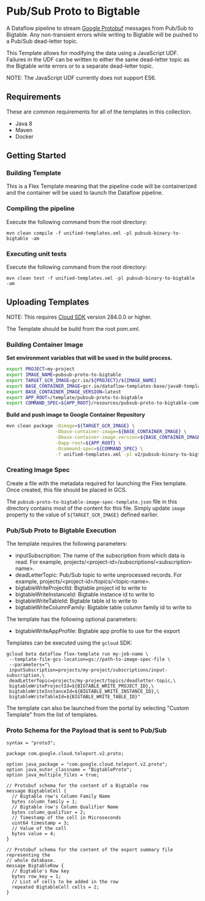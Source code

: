 # Pub/Sub Proto to Bigtable

A Dataflow pipeline to stream
[Google Protobuf](https://developers.google.com/protocol-buffers) messages from
Pub/Sub to Bigtable. Any non-transient errors while writing to Bigtable will be
pushed to a Pub/Sub dead-letter topic.

This Template allows for modifying the data using a JavaScript UDF. Failures in
the UDF can be written to either the same dead-letter topic as the Bigtable
write errors or to a separate dead-letter topic.

NOTE: The JavaScript UDF currently does not support ES6.

## Requirements

These are common requirements for all of the templates in this collection.

*   Java 8
*   Maven
*   Docker

## Getting Started

### Building Template

This is a Flex Template meaning that the pipeline code will be containerized and
the container will be used to launch the Dataflow pipeline.

### Compiling the pipeline

Execute the following command from the root directory:

```shell
mvn clean compile -f unified-templates.xml -pl pubsub-binary-to-bigtable -am
```

### Executing unit tests

Execute the following command from the root directory:

```shell
mvn clean test -f unified-templates.xml -pl pubsub-binary-to-bigtable -am
```

## Uploading Templates

NOTE: This requires [Cloud SDK](https://cloud.google.com/sdk/downloads) version
284.0.0 or higher.

The Template should be build from the root pom.xml.

### Building Container Image

__Set environment variables that will be used in the build process.__

```sh
export PROJECT=my-project
export IMAGE_NAME=pubsub-proto-to-bigtable
export TARGET_GCR_IMAGE=gcr.io/${PROJECT}/${IMAGE_NAME}
export BASE_CONTAINER_IMAGE=gcr.io/dataflow-templates-base/java8-template-launcher-base
export BASE_CONTAINER_IMAGE_VERSION=latest
export APP_ROOT=/template/pubsub-proto-to-bigtable
export COMMAND_SPEC=${APP_ROOT}/resources/pubsub-proto-to-bigtable-command-spec.json
```

__Build and push image to Google Container Repository__

```sh
mvn clean package -Dimage=${TARGET_GCR_IMAGE} \
                  -Dbase-container-image=${BASE_CONTAINER_IMAGE} \
                  -Dbase-container-image.version=${BASE_CONTAINER_IMAGE_VERSION} \
                  -Dapp-root=${APP_ROOT} \
                  -Dcommand-spec=${COMMAND_SPEC} \
                  -f unified-templates.xml -pl v2/pubsub-binary-to-bigtable -am
```

### Creating Image Spec

Create a file with the metadata required for launching the Flex template. Once
created, this file should be placed in GCS.

The `pubsub-proto-to-bigtable-image-spec-template.json` file in this directory
contains most of the content for this file. Simply update `image` property to
the value of `${TARGET_GCR_IMAGE}` defined earlier.

### Pub/Sub Proto to Bigtable Execution

The template requires the following parameters:

*   inputSubscription: The name of the subscription from which data is read. For
    example, projects/\<project-id\>/subscriptions/\<subscription-name\>.
*   deadLetterTopic: Pub/Sub topic to write unprocessed records. For example,
    projects/\<project-id\>/topics/\<topic-name\>.
*   bigtableWriteProjectId: Bigtable project id to write to
*   bigtableWriteInstanceId: Bigtable instance id to write to
*   bigtableWriteTableId: Bigtable table id to write to
*   bigtableWriteColumnFamily: Bigtable table column family id to write to

The template has the following optional parameters:
*   bigtableWriteAppProfile: Bigtable app profile to use for the export

Templates can be executed using the `gcloud` SDK:

```
gcloud beta dataflow flex-template run my-job-name \
 --template-file-gcs-location=gs://path-to-image-spec-file \
 --parameters="\
 inputSubscription=projects/my-project/subscriptions/input-subscription,\
 deadLetterTopic=projects/my-project/topics/deadletter-topic,\
 bigtableWriteProjectId=${BIGTABLE_WRITE_PROJECT_ID},\
 bigtableWriteInstanceId=${BIGTABLE_WRITE_INSTANCE_ID},\
 bigtableWriteTableId=${BIGTABLE_WRITE_TABLE_ID}"
```

The template can also be launched from the portal by selecting "Custom Template"
from the list of templates.

### Proto Schema for the Payload that is sent to Pub/Sub

```
syntax = "proto3";

package com.google.cloud.teleport.v2.proto;

option java_package = "com.google.cloud.teleport.v2.proto";
option java_outer_classname = "BigtableProto";
option java_multiple_files = true;

// Protobuf schema for the content of a Bigtable row
message BigtableCell {
  // Bigtable row's Column Family Name
  bytes column_family = 1;
  // Bigtable row's Column Qualifier Name
  bytes column_qualifier = 2;
  // Timestamp of the cell in Microseconds
  uint64 timestamp = 3;
  // Value of the cell
  bytes value = 4;
}

// Protobuf schema for the content of the export summary file representing the
// whole database.
message BigtableRow {
  // Bigtable's Row key
  bytes row_key = 1;
  // List of cells to be added in the row
  repeated BigtableCell cells = 2;
}

```